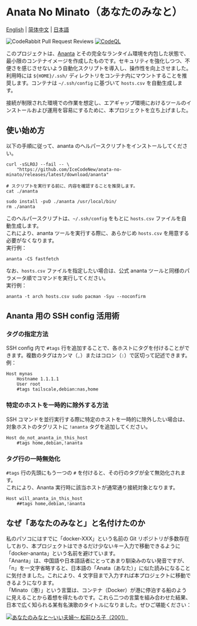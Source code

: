 # Anata No Minato（あなたのみなと）

[English](README.md) | [简体中文](README_zh-Hans.md) | [日本語](README_ja.md)  
  
![CodeRabbit Pull Request Reviews](https://img.shields.io/coderabbit/prs/github/IceCodeNew/anata-no-minato?utm_source=oss&utm_medium=github&utm_campaign=IceCodeNew%2Fanata-no-minato&labelColor=171717&color=FF570A&link=https%3A%2F%2Fcoderabbit.ai&label=CodeRabbit+Reviews)
[![CodeQL](https://github.com/IceCodeNew/anata-no-minato/actions/workflows/github-code-scanning/codeql/badge.svg)](https://github.com/IceCodeNew/anata-no-minato/actions/workflows/github-code-scanning/codeql)
  
このプロジェクトは、[Ananta](https://github.com/cwt/ananta) とその完全なランタイム環境を内包した状態で、最小限のコンテナイメージを作成したものです。セキュリティを強化しつつ、不便さを感じさせないよう自動化スクリプトを導入し、操作性を向上させました。  
利用時には `${HOME}/.ssh/` ディレクトリをコンテナ内にマウントすることを推奨します。コンテナは `~/.ssh/config` に基づいて `hosts.csv` を自動生成します。  
  
接続が制限された環境での作業を想定し、エアギャップ環境におけるツールのインストールおよび運用を容易にするために、本プロジェクトを立ち上げました。  

## 使い始め方

以下の手順に従って、ananta のヘルパースクリプトをインストールしてください。  

```shell
curl -sSLROJ --fail -- \
    "https://github.com/IceCodeNew/anata-no-minato/releases/latest/download/ananta"

# スクリプトを実行する前に、内容を確認することを推奨します。
cat ./ananta

sudo install -pvD ./ananta /usr/local/bin/
rm ./ananta
```

このヘルパースクリプトは、`~/.ssh/config` をもとに `hosts.csv` ファイルを自動生成します。  
これにより、ananta ツールを実行する際に、あらかじめ `hosts.csv` を用意する必要がなくなります。  
実行例：  

```shell
ananta -CS fastfetch
```

なお、`hosts.csv` ファイルを指定したい場合は、公式 ananta ツールと同様のパラメータ順でコマンドを実行してください。  
実行例：  

```shell
ananta -t arch hosts.csv sudo pacman -Syu --noconfirm
```

## Ananta 用の SSH config 活用術

### タグの指定方法

SSH config 内で `#tags` 行を追加することで、各ホストにタグを付けることができます。複数のタグはカンマ（`,`）またはコロン（`:`）で区切って記述できます。例：  

```sshconfig
Host mynas
    Hostname 1.1.1.1
    User root
    #tags tailscale,debian:nas,home
```

### 特定のホストを一時的に除外する方法

SSH コマンドを並行実行する際に特定のホストを一時的に除外したい場合は、対象ホストのタグリストに `!ananta` タグを追加してください。  

```sshconfig
Host do_not_ananta_in_this_host
    #tags home,debian,!ananta
```

### タグ行の一時無効化

`#tags` 行の先頭にもう一つの `#` を付けると、その行のタグが全て無効化されます。  
これにより、Ananta 実行時に該当ホストが通常通り接続対象となります。

```sshconfig
Host will_ananta_in_this_host
    ##tags home,debian,!ananta
```

## なぜ「あなたのみなと」と名付けたのか

私のパソコにはすでに「docker-XXX」という名前の Git リポジトリが多数存在しており、本プロジェクトはできるだけ少ないキー入力で移動できるように「docker-ananta」という名前を避けています。  
「Ananta」は、中国語や日本語話者にとってあまり馴染みのない発音ですが、「n」を一文字省略すると、日本語の「Anata（あなた）」に似た読みになることに気付きました。これにより、4 文字目まで入力すれば本プロジェクトに移動できるようになります。  
「Minato（港）」という言葉は、コンテナ（Docker）が港に停泊する船のように見えることから着想を得たものです。これら二つの言葉を組み合わせた結果、日本で広く知られる某有名演歌のタイトルになりました。ぜひご堪能ください：  
  
[![あなたのみなと～いい夫婦～ 松前ひろ子（2001）](https://i.ytimg.com/vi/sCRvjlTX8Fw/maxresdefault.jpg)](https://youtu.be/sCRvjlTX8Fw)
